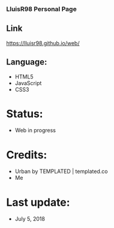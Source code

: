 ### LluisR98 Personal Page

## Link
https://lluisr98.github.io/web/

## Language:
* HTML5
* JavaScript
* CSS3

# Status:
* Web in progress

# Credits:
* Urban by TEMPLATED  | templated.co
* Me

# Last update:
* July 5, 2018
